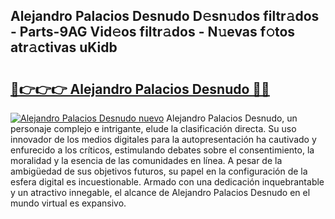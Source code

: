 ## Alejandro Palacios Desnudo D𝚎sn𝚞dos filtr𝚊dos - Parts-9AG Vid𝚎os filtr𝚊dos - N𝚞evas f𝚘tos atr𝚊ctivas uKidb

# <h2><a href="http://mb2k6m.tromn.icu/?c=Alejandro+Palacios+Desnudo">🔗👉👉👉 Alejandro Palacios Desnudo 🔗🔗</a></h2>

[![Alejandro Palacios Desnudo nuevo](https://i.imgur.com/pEAQMta.gif)](http://mb2k6m.tromn.icu/?c=Alejandro+Palacios+Desnudo)
Alejandro Palacios Desnudo, un personaje complejo e intrigante, elude la clasificación directa. Su uso innovador de los medios digitales para la autopresentación ha cautivado y enfurecido a los críticos, estimulando debates sobre el consentimiento, la moralidad y la esencia de las comunidades en línea. A pesar de la ambigüedad de sus objetivos futuros, su papel en la configuración de la esfera digital es incuestionable. Armado con una dedicación inquebrantable y un atractivo innegable, el alcance de Alejandro Palacios Desnudo en el mundo virtual es expansivo.
